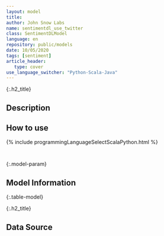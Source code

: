 ```yaml
---
layout: model
title: 
author: John Snow Labs
name: sentimentdl_use_twitter
class: SentimentDLModel
language: en
repository: public/models
date: 10/05/2020
tags: [sentiment]
article_header:
   type: cover
use_language_switcher: "Python-Scala-Java"
---
```


{:.h2_title}
## Description 






## How to use 
<div class="tabs-box" markdown="1">

{% include programmingLanguageSelectScalaPython.html %}

```python

```

```scala

```
</div>



{:.model-param}
## Model Information
{:.table-model}





{:.h2_title}
## Data Source


